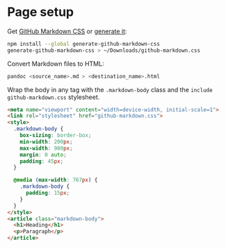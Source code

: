 # Page setup

Get [GitHub Markdown CSS](https://github.com/sindresorhus/github-markdown-css) or [generate it](https://github.com/sindresorhus/generate-github-markdown-css):

```bash
npm install --global generate-github-markdown-css
generate-github-markdown-css > ~/Downloads/github-markdown.css
```

Convert Markdown files to HTML:

```bash
pandoc <source_name>.md > <destination_name>.html
```

Wrap the body in any tag with the `.markdown-body` class and the `include github-markdown.css` stylesheet.

```HTML
<meta name="viewport" content="width=device-width, initial-scale=1">
<link rel="stylesheet" href="github-markdown.css">
<style>
  .markdown-body {
    box-sizing: border-box;
    min-width: 200px;
    max-width: 980px;
    margin: 0 auto;
    padding: 45px;
  }

  @media (max-width: 767px) {
    .markdown-body {
      padding: 15px;
    }
  }
</style>
<article class="markdown-body">
  <h1>Heading</h1>
  <p>Paragraph</p>
</article>
```
